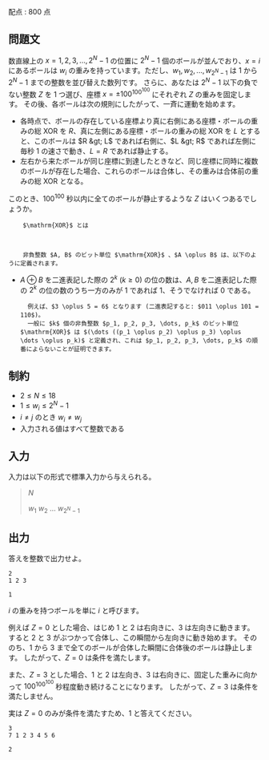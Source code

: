 配点 : $800$ 点

## 問題文

数直線上の $x=1,2,3,...,2^N-1$ の位置に $2^N-1$  個のボールが並んでおり、$x=i$ にあるボールは  $w_i$ の重みを持っています。ただし、$w_1, w_2,...,w_{2^N-1}$ は $1$ から $2^N-1$ までの整数を並び替えた数列です。
さらに、あなたは $2^N-1$ 以下の負でない整数 $Z$ を $1$ つ選び、座標 $x=\pm 100^{100^{100}}$ にそれぞれ $Z$ の重みを固定します。
その後、各ボールは次の規則にしたがって、一斉に運動を始めます。

- 各時点で、ボールの存在している座標より真に右側にある座標・ボールの重みの総 $\mathrm{XOR}$ を $R$、真に左側にある座標・ボールの重みの総 $\mathrm{XOR}$ を $L$ とすると、このボールは $R &gt; L$ であれば右側に、$L &gt; R$ であれば左側に毎秒 $1$ の速さで動き、$L=R$ であれば静止する。
- 左右から来たボールが同じ座標に到達したときなど、同じ座標に同時に複数のボールが存在した場合、これらのボールは合体し、その重みは合体前の重みの総 $\mathrm{XOR}$ となる。

このとき、$100^{100}$ 秒以内に全てのボールが静止するような $Z$ はいくつあるでしょうか。

    
        $\mathrm{XOR}$ とは
    
    

        非負整数 $A, B$ のビット単位 $\mathrm{XOR}$ 、$A \oplus B$ は、以下のように定義されます。
        

- $A \oplus B$ を二進表記した際の $2^k$ ($k \geq 0$) の位の数は、$A, B$ を二進表記した際の $2^k$ の位の数のうち一方のみが $1$ であれば $1$、そうでなければ $0$ である。

        例えば、$3 \oplus 5 = 6$ となります (二進表記すると: $011 \oplus 101 = 110$)。  
        一般に $k$ 個の非負整数 $p_1, p_2, p_3, \dots, p_k$ のビット単位 $\mathrm{XOR}$ は $(\dots ((p_1 \oplus p_2) \oplus p_3) \oplus \dots \oplus p_k)$ と定義され、これは $p_1, p_2, p_3, \dots, p_k$ の順番によらないことが証明できます。  
    

## 制約

- $2\leq N\leq 18$
- $1\leq w_i\leq 2^N-1$
- $i\neq j$ のとき $w_i\neq w_j$
- 入力される値はすべて整数である

## 入力

入力は以下の形式で標準入力から与えられる。

> $N$
> 
> $w_1$ $w_2$ $\ldots$ $w_{2^N-1}$

## 出力

答えを整数で出力せよ。

```input1
2
1 2 3
```

```output1
1
```

$i$ の重みを持つボールを単に $i$ と呼びます。

例えば $Z=0$ とした場合、はじめ $1$ と $2$ は右向きに、$3$ は左向きに動きます。
すると $2$ と $3$ がぶつかって合体し、この瞬間から左向きに動き始めます。
そののち、$1$ から $3$ まで全てのボールが合体した瞬間に合体後のボールは静止します。
したがって、$Z=0$ は条件を満たします。

また、$Z=3$ とした場合、$1$ と $2$ は左向き、$3$ は右向きに、固定した重みに向かって $100^{100^{100}}$ 秒程度動き続けることになります。
したがって、$Z=3$ は条件を満たしません。

実は $Z=0$ のみが条件を満たすため、$1$ と答えてください。 

```input2
3
7 1 2 3 4 5 6
```

```output2
2
```